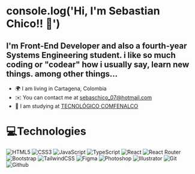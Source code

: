 # console.log('Hi,  I'm Sebastian Chico!! 👋')

## I'm Front-End Developer and also a fourth-year Systems Engineering student. i like so much coding or "codear" how i usually say, learn new things. among other things...


*  🌍 I am living in Cartagena, Colombia
*  ✉️ You can contact me at sebaschico_07@hotmail.com
*  🧠 I am studying at [TECNOLÓGICO COMFENALCO](https://tecnologicocomfenalco.edu.co/)

# 💻Technologies

![HTML5](https://img.shields.io/badge/html5-%23E34F26.svg?style=for-the-badge&logo=html5&logoColor=white) ![CSS3](https://img.shields.io/badge/css3-%231572B6.svg?style=for-the-badge&logo=css3&logoColor=white) ![JavaScript](https://img.shields.io/badge/javascript-%23323330.svg?style=for-the-badge&logo=javascript&logoColor=%23F7DF1E) ![TypeScript](https://img.shields.io/badge/typescript-%23007ACC.svg?style=for-the-badge&logo=typescript&logoColor=white) ![React](https://img.shields.io/badge/react-%2320232a.svg?style=for-the-badge&logo=react&logoColor=%2361DAFB) ![React Router](https://img.shields.io/badge/React_Router-CA4245?style=for-the-badge&logo=react-router&logoColor=white) ![Bootstrap](https://img.shields.io/badge/bootstrap-%23563D7C.svg?style=for-the-badge&logo=bootstrap&logoColor=white) ![TailwindCSS](https://img.shields.io/badge/tailwindcss-%2338B2AC.svg?style=for-the-badge&logo=tailwind-css&logoColor=white) ![Figma](https://img.shields.io/badge/figma-393939.svg?style=for-the-badge&logo=figma&logoColor=white) ![Photoshop](https://img.shields.io/badge/Photoshop-002952.svg?style=for-the-badge&logo=adobephotoshop&logoColor=white) ![Illustrator](https://img.shields.io/badge/Illustrator-%23E34F26.svg?style=for-the-badge&logo=adobeillustrator&logoColor=white) ![Git](https://img.shields.io/badge/GIT-%23E34F26.svg?style=for-the-badge&logo=git&logoColor=white) ![Github](https://img.shields.io/badge/github-%2320232a.svg?style=for-the-badge&logo=github&logoColor=white)
